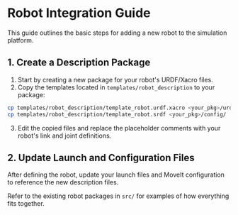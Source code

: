 # Robot Integration Guide

This guide outlines the basic steps for adding a new robot to the simulation platform.

## 1. Create a Description Package

1. Start by creating a new package for your robot's URDF/Xacro files.
2. Copy the templates located in `templates/robot_description` to your package:

```bash
cp templates/robot_description/template_robot.urdf.xacro <your_pkg>/urdf/
cp templates/robot_description/template_robot.srdf <your_pkg>/config/
```

3. Edit the copied files and replace the placeholder comments with your robot's link and joint definitions.

## 2. Update Launch and Configuration Files

After defining the robot, update your launch files and MoveIt configuration to reference the new description files.

Refer to the existing robot packages in `src/` for examples of how everything fits together.
